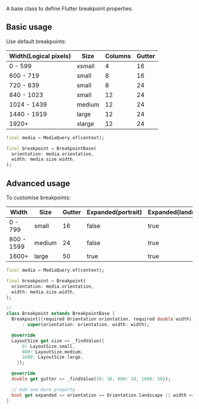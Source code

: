 A base class to define Flutter breakpoint properties.

## Basic usage

Use default breakpoints:

| Width(Logical pixels) | Size   | Columns | Gutter |
| --------------------- | ------ | ------- | ------ |
| 0 - 599               | xsmall | 4       | 16     |
| 600 - 719             | small  | 8       | 16     |
| 720 - 839             | small  | 8       | 24     |
| 840 - 1023            | small  | 12      | 24     |
| 1024 - 1439           | medium | 12      | 24     |
| 1440 - 1919           | large  | 12      | 24     |
| 1920+                 | xlarge | 12      | 24     |

```dart
final media = MediaQuery.of(context);

final breakpoint = BreakpointBase(
  orientation: media.orientation,
  width: media.size.width,
);
```

## Advanced usage

To customise breakpoints:

| Width      | Size   | Gutter | Expanded(portrait) | Expanded(landscape) |
| ---------- | ------ | ------ | ------------------ | ------------------- |
| 0 - 799    | small  | 16     | false              | true                |
| 800 - 1599 | medium | 24     | false              | true                |
| 1600+      | large  | 50     | true               | true                |

```dart
final media = MediaQuery.of(context);

final breakpoint = Breakpoint(
  orientation: media.orientation,
  width: media.size.width,
);

//
class Breakpoint extends BreakpointBase {
  Breakpoint({required Orientation orientation, required double width})
      : super(orientation: orientation, width: width);

  @override
  LayoutSize get size => _findValue({
      0: LayoutSize.small,
      800: LayoutSize.medium,
      1600: LayoutSize.large,
    });

  @override
  double get gutter => _findValue({0: 16, 800: 24, 1600: 50});

  // Add one more property
  bool get expanded => orientation == Orientation.landscape || width >= 1600;
}
```
